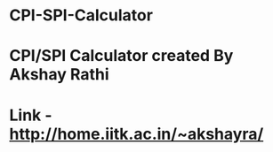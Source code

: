 # CPI-SPI-Calculator
# CPI/SPI Calculator created By Akshay Rathi
# Link - http://home.iitk.ac.in/~akshayra/
